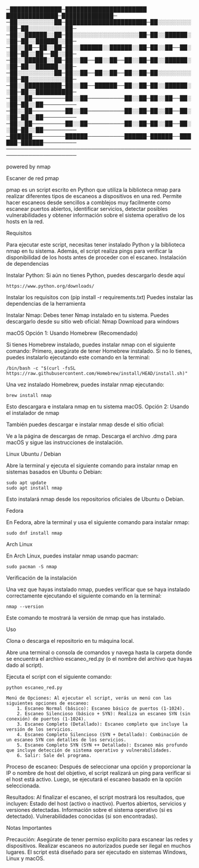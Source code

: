  ─██████████████─██████████████████████ ██████████████─██████████████─
 ─██░░░░░░░░░░██─██████████████████████─██░░░░░░░░░░██─██░░░░░░░░░░██─
 ─██░░██████░░██─██░░░░░░░░░░░░░░░░░░██─██░░██████░░██─██░░██████░░██─
 ─██░░██──██░░██─██░░██████░░██████░░██─██░░██──██░░██─██░░██──██░░██─
 ─██░░██████░░██─██░░██──██░░██──██░░██─██░░██████░░██─██░░██████░░██─
 ─██░░░░░░░░░░██─██░░██──██░░██──██░░██─██░░░░░░░░░░██─██░░░░░░░░░░██─
 ─██░░██████████─██░░██──██████──██░░██─██░░██████░░██─██░░██████████─
 ─██░░██─────────██░░██──────────██░░██─██░░██──██░░██─██░░██─────────
 ─██░░██─────────██░░██──────────██░░██─██░░██──██░░██─██░░██─────────
 ─██░░██─────────██░░██──────────██░░██─██░░██──██░░██─██░░██─────────
 ─██████─────────██████──────────██████─██████──██████─██████─────────
 ─────────────────────────────────────────────────────────────────────
        
   powered by nmap





                
   
          
Escaner de red pmap


pmap es un script escrito en Python que utiliza la biblioteca nmap para realizar diferentes tipos de escaneos a dispositivos en una red. Permite hacer escaneos desde sencillos a comblejos muy facilmente como escanear puertos abiertos, identificar servicios, detectar posibles vulnerabilidades y obtener información sobre el sistema operativo de los hosts en la red.


Requisitos

Para ejecutar este script, necesitas tener instalado Python y la biblioteca nmap en tu sistema. Además, el script realiza pings para verificar la disponibilidad de los hosts antes de proceder con el escaneo.
Instalación de dependencias

   Instalar Python: Si aún no tienes Python, puedes descargarlo desde aquí
   
    https://www.python.org/downloads/

   Instalar los requisitos con (pip install -r requirements.txt) Puedes instalar las dependencias de la herramienta 
   

   Instalar Nmap: Debes tener Nmap instalado en tu sistema. Puedes descargarlo desde su sitio web oficial: Nmap Download para windows 

macOS
Opción 1: Usando Homebrew (Recomendado)

Si tienes Homebrew instalado, puedes instalar nmap con el siguiente comando:
 Primero,  asegúrate de tener Homebrew instalado. Si no lo tienes, puedes instalarlo ejecutando este comando en la terminal:

    /bin/bash -c "$(curl -fsSL https://raw.githubusercontent.com/Homebrew/install/HEAD/install.sh)"


Una vez instalado Homebrew, puedes instalar nmap ejecutando:

    brew install nmap

Esto descargara e instalara nmap en tu sistema macOS.
Opción 2: Usando el instalador de nmap

También puedes descargar e instalar nmap desde el sitio oficial:

Ve a la página de descargas de nmap.
Descarga el archivo .dmg para macOS y sigue las instrucciones de instalación.


Linux
Ubuntu / Debian

Abre la terminal y ejecuta el siguiente comando para instalar nmap en sistemas basados en Ubuntu o Debian:

    sudo apt update
    sudo apt install nmap

Esto instalará nmap desde los repositorios oficiales de Ubuntu o Debian.

Fedora

En Fedora, abre la terminal y usa el siguiente comando para instalar nmap:

    sudo dnf install nmap

Arch Linux

En Arch Linux, puedes instalar nmap usando pacman:

    sudo pacman -S nmap

Verificación de la instalación

Una vez que hayas instalado nmap, puedes verificar que se haya instalado correctamente ejecutando el siguiente comando en la terminal:

    nmap --version

Este comando te mostrará la versión de nmap que has instalado.

    
Uso

Clona o descarga el repositorio en tu máquina local.

Abre una terminal o consola de comandos y navega hasta la carpeta donde se encuentra el archivo escaneo_red.py (o el nombre del archivo que hayas dado al script).

Ejecuta el script con el siguiente comando:

    python escaneo_red.py

    Menú de Opciones: Al ejecutar el script, verás un menú con las siguientes opciones de escaneo:
        1. Escaneo Normal (básico): Escaneo básico de puertos (1-1024).
        2. Escaneo Silencioso (básico + SYN): Realiza un escaneo SYN (sin conexión) de puertos (1-1024).
        3. Escaneo Completo (Detallado): Escaneo completo que incluye la versión de los servicios.
        4. Escaneo Completo Silencioso (SYN + Detallado): Combinación de un escaneo SYN con detalles de los servicios.
        5. Escaneo Completo SYN (SYN ++ Detallado): Escaneo más profundo que incluye detección de sistema operativo y vulnerabilidades.
        6. Salir: Sale del programa.

 Proceso de escaneo: Después de seleccionar una opción y proporcionar la IP o nombre de host del objetivo, el script realizará un ping para verificar si el host está activo. Luego, se ejecutará el escaneo basado en la opción seleccionada.

Resultados: Al finalizar el escaneo, el script mostrará los resultados, que incluyen:
        Estado del host (activo o inactivo).
        Puertos abiertos, servicios y versiones detectadas.
        Información sobre el sistema operativo (si es detectado).
        Vulnerabilidades conocidas (si son encontradas).

Notas Importantes

Precaución: Asegúrate de tener permiso explícito para escanear las redes y dispositivos. Realizar escaneos no autorizados puede ser ilegal en muchos lugares.
    El script está diseñado para ser ejecutado en sistemas Windows, Linux y macOS.

